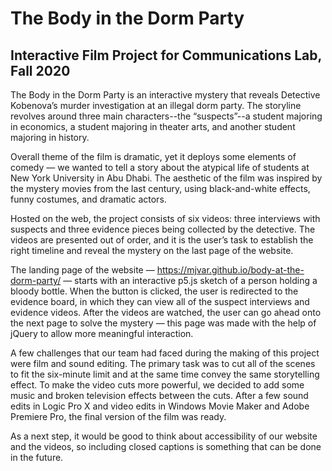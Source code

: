 # The Body in the Dorm Party 
## Interactive Film Project for Communications Lab, Fall 2020

The Body in the Dorm Party is an interactive mystery that reveals Detective Kobenova’s murder investigation at an illegal dorm party. The storyline revolves around three main characters--the “suspects”--a student majoring in economics, a student majoring in theater arts, and another student majoring in history. 

Overall theme of the film is dramatic, yet it deploys some elements of comedy — we wanted to tell a story about the atypical life of students at New York University in Abu Dhabi. The aesthetic of the film was inspired by the mystery movies from the last century, using black-and-white effects, funny costumes, and dramatic actors. 

Hosted on the web, the project consists of six videos: three interviews with suspects and three evidence pieces being collected by the detective. The videos are presented out of order, and it is the user’s task to establish the right timeline and reveal the mystery on the last page of the website.

The landing page of the website — https://mjvar.github.io/body-at-the-dorm-party/ — starts with an interactive p5.js sketch of a person holding a bloody bottle. When the button is clicked, the user is redirected to the evidence board, in which they can view all of the suspect interviews and evidence videos. After the videos are watched, the user can go ahead onto the next page to solve the mystery — this page was made with the help of jQuery to allow more meaningful interaction. 

A few challenges that our team had faced during the making of this project were film and sound editing. The primary task was to cut all of the scenes to fit the six-minute limit and at the same time convey the same storytelling effect. To make the video cuts more powerful, we decided to add some music and broken television effects between the cuts. After a few sound edits in Logic Pro X and video edits in Windows Movie Maker and Adobe Premiere Pro, the final version of the film was ready.

As a next step, it would be good to think about accessibility of our website and the videos, so including closed captions is something that can be done in the future.
